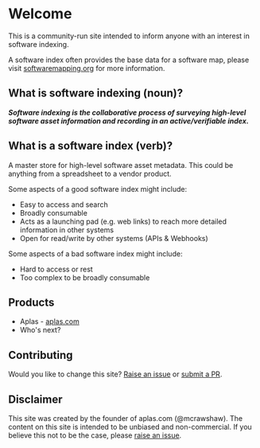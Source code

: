 # Welcome

This is a community-run site intended to inform anyone with an interest in software indexing.

A software index often provides the base data for a software map, please visit [softwaremapping.org](https://softwaremapping.org) for more information.

## What is software indexing (noun)?

_**Software indexing is the collaborative process of surveying high-level software asset information and recording in an active/verifiable index.**_

## What is a software index (verb)?

A master store for high-level software asset metadata. This could be anything from a spreadsheet to a vendor product.

Some aspects of a good software index might include:

- Easy to access and search
- Broadly consumable
- Acts as a launching pad (e.g. web links) to reach more detailed information in other systems
- Open for read/write by other systems (APIs & Webhooks)

Some aspects of a bad software index might include:

- Hard to access or rest
- Too complex to be broadly consumable

## Products

- Aplas - [aplas.com](https://aplas.com)
- Who's next?

## Contributing

Would you like to change this site? [Raise an issue](https://github.com/mcrawshaw/software-indexing/issues) or [submit a PR](https://github.com/mcrawshaw/software-indexing/pulls).

## Disclaimer

This site was created by the founder of aplas.com (@mcrawshaw). The content on this site is intended to be unbiased and non-commercial. If you believe this not to be the case, please [raise an issue](https://github.com/mcrawshaw/software-indexing/issues).
